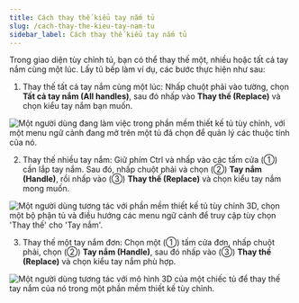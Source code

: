 ```yaml
---
title: Cách thay thế kiểu tay nắm tủ
slug: /cach-thay-the-kieu-tay-nam-tu
sidebar_label: Cách thay thế kiểu tay nắm tủ
---
```


Trong giao diện tùy chỉnh tủ, bạn có thể thay thế một, nhiều hoặc tất cả tay nắm cùng một lúc. Lấy tủ bếp làm ví dụ, các bước thực hiện như sau:

1. Thay thế tất cả tay nắm cùng một lúc: Nhấp chuột phải vào tường, chọn **Tất cả tay nắm (All handles)**, sau đó nhấp vào **Thay thế (Replace)** và chọn kiểu tay nắm bạn muốn.

![Một người dùng đang làm việc trong phần mềm thiết kế tủ tùy chỉnh, với một menu ngữ cảnh đang mở trên một tủ đã chọn để quản lý các thuộc tính của nó.](https://storage.googleapis.com/jegavn_kb/image_jegavn/530.1.jpg)

2. Thay thế nhiều tay nắm: Giữ phím Ctrl và nhấp vào các tấm cửa (①) cần lắp tay nắm. Sau đó, nhấp chuột phải và chọn (②) **Tay nắm (Handle)**, rồi nhấp vào (③) **Thay thế (Replace)** và chọn kiểu tay nắm mong muốn.

![Một người dùng tương tác với phần mềm thiết kế tủ tùy chỉnh 3D, chọn một bộ phận tủ và điều hướng các menu ngữ cảnh để truy cập tùy chọn 'Thay thế' cho 'Tay nắm'.](https://storage.googleapis.com/jegavn_kb/image_jegavn/530.2.jpg)

3. Thay thế một tay nắm đơn: Chọn một (①) tấm cửa đơn, nhấp chuột phải, chọn (②) **Tay nắm (Handle)**, sau đó nhấp vào (③) **Thay thế (Replace)** và chọn kiểu tay nắm phù hợp.

![Một người dùng tương tác với mô hình 3D của một chiếc tủ để thay thế tay nắm của nó trong một phần mềm thiết kế tùy chỉnh.](https://storage.googleapis.com/jegavn_kb/image_jegavn/530.3.jpg)